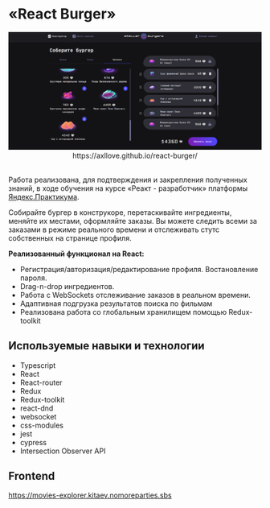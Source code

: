 # «React Burger» 

<div align="center" target="_blank" rel="noopener">
<a href="https://axllove.github.io/react-burger/"><img src="https://github.com/AxlLove/Axllove/blob/master/src/%D0%A0%D0%B5%D0%B0%D0%BA%D1%82%20%D0%B1%D1%83%D1%80%D0%B3%D0%B5%D1%80.PNG" target="_blank" rel="noopener" alt="React Burger"></a>
 <div align="center" target="_blank" rel="noopener">https://axllove.github.io/react-burger/</div>
</div></br>

Работа реализована, для подтверждения и закрепления полученных знаний, в ходе обучения на курсе «Реакт - разработчик» платформы [Яндекс.Практикума](https://practicum.yandex.ru/ "Сервис онлайн-образования от Яндекса"). 

Собирайте бургер в конструкоре, перетаскивайте ингредиенты, меняйте их местами, оформляйте заказы. 
Вы можете следить всеми за заказами в режиме реального времени и отслеживать стутс собственных на странице профиля.


**Реализованный функционал на React:**
- Регистрация/авторизация/редактирование профиля. Востановление пароля.
- Drag-n-drop ингредиентов.
- Работа с WebSockets отслеживание заказов в реальном времени.
- Адаптивная подгрузка результатов поиска по фильмам
- Реализована работа со глобальным хранилищем помощью Redux-toolkit

## Используемые навыки и технологии
* Typescript
* React
* React-router
* Redux
* Redux-toolkit
* react-dnd
* websocket
* css-modules
* jest
* cypress
* Intersection Observer API

## Frontend
<https://movies-explorer.kitaev.nomoreparties.sbs>
